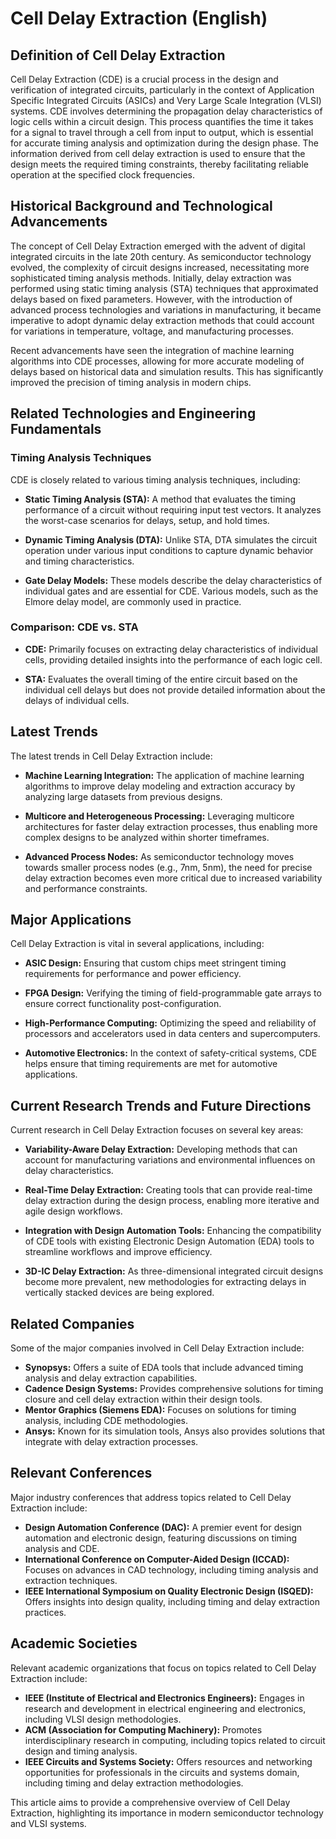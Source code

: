 # Cell Delay Extraction (English)

## Definition of Cell Delay Extraction

Cell Delay Extraction (CDE) is a crucial process in the design and verification of integrated circuits, particularly in the context of Application Specific Integrated Circuits (ASICs) and Very Large Scale Integration (VLSI) systems. CDE involves determining the propagation delay characteristics of logic cells within a circuit design. This process quantifies the time it takes for a signal to travel through a cell from input to output, which is essential for accurate timing analysis and optimization during the design phase. The information derived from cell delay extraction is used to ensure that the design meets the required timing constraints, thereby facilitating reliable operation at the specified clock frequencies.

## Historical Background and Technological Advancements

The concept of Cell Delay Extraction emerged with the advent of digital integrated circuits in the late 20th century. As semiconductor technology evolved, the complexity of circuit designs increased, necessitating more sophisticated timing analysis methods. Initially, delay extraction was performed using static timing analysis (STA) techniques that approximated delays based on fixed parameters. However, with the introduction of advanced process technologies and variations in manufacturing, it became imperative to adopt dynamic delay extraction methods that could account for variations in temperature, voltage, and manufacturing processes.

Recent advancements have seen the integration of machine learning algorithms into CDE processes, allowing for more accurate modeling of delays based on historical data and simulation results. This has significantly improved the precision of timing analysis in modern chips.

## Related Technologies and Engineering Fundamentals

### Timing Analysis Techniques

CDE is closely related to various timing analysis techniques, including:

- **Static Timing Analysis (STA):** A method that evaluates the timing performance of a circuit without requiring input test vectors. It analyzes the worst-case scenarios for delays, setup, and hold times.
  
- **Dynamic Timing Analysis (DTA):** Unlike STA, DTA simulates the circuit operation under various input conditions to capture dynamic behavior and timing characteristics.

- **Gate Delay Models:** These models describe the delay characteristics of individual gates and are essential for CDE. Various models, such as the Elmore delay model, are commonly used in practice.

### Comparison: CDE vs. STA

- **CDE:** Primarily focuses on extracting delay characteristics of individual cells, providing detailed insights into the performance of each logic cell.
  
- **STA:** Evaluates the overall timing of the entire circuit based on the individual cell delays but does not provide detailed information about the delays of individual cells.

## Latest Trends

The latest trends in Cell Delay Extraction include:

- **Machine Learning Integration:** The application of machine learning algorithms to improve delay modeling and extraction accuracy by analyzing large datasets from previous designs.

- **Multicore and Heterogeneous Processing:** Leveraging multicore architectures for faster delay extraction processes, thus enabling more complex designs to be analyzed within shorter timeframes.

- **Advanced Process Nodes:** As semiconductor technology moves towards smaller process nodes (e.g., 7nm, 5nm), the need for precise delay extraction becomes even more critical due to increased variability and performance constraints.

## Major Applications

Cell Delay Extraction is vital in several applications, including:

- **ASIC Design:** Ensuring that custom chips meet stringent timing requirements for performance and power efficiency.

- **FPGA Design:** Verifying the timing of field-programmable gate arrays to ensure correct functionality post-configuration.

- **High-Performance Computing:** Optimizing the speed and reliability of processors and accelerators used in data centers and supercomputers.

- **Automotive Electronics:** In the context of safety-critical systems, CDE helps ensure that timing requirements are met for automotive applications.

## Current Research Trends and Future Directions

Current research in Cell Delay Extraction focuses on several key areas:

- **Variability-Aware Delay Extraction:** Developing methods that can account for manufacturing variations and environmental influences on delay characteristics.

- **Real-Time Delay Extraction:** Creating tools that can provide real-time delay extraction during the design process, enabling more iterative and agile design workflows.

- **Integration with Design Automation Tools:** Enhancing the compatibility of CDE tools with existing Electronic Design Automation (EDA) tools to streamline workflows and improve efficiency.

- **3D-IC Delay Extraction:** As three-dimensional integrated circuit designs become more prevalent, new methodologies for extracting delays in vertically stacked devices are being explored.

## Related Companies

Some of the major companies involved in Cell Delay Extraction include:

- **Synopsys:** Offers a suite of EDA tools that include advanced timing analysis and delay extraction capabilities.
- **Cadence Design Systems:** Provides comprehensive solutions for timing closure and cell delay extraction within their design tools.
- **Mentor Graphics (Siemens EDA):** Focuses on solutions for timing analysis, including CDE methodologies.
- **Ansys:** Known for its simulation tools, Ansys also provides solutions that integrate with delay extraction processes.

## Relevant Conferences

Major industry conferences that address topics related to Cell Delay Extraction include:

- **Design Automation Conference (DAC):** A premier event for design automation and electronic design, featuring discussions on timing analysis and CDE.
- **International Conference on Computer-Aided Design (ICCAD):** Focuses on advances in CAD technology, including timing analysis and extraction techniques.
- **IEEE International Symposium on Quality Electronic Design (ISQED):** Offers insights into design quality, including timing and delay extraction practices.

## Academic Societies

Relevant academic organizations that focus on topics related to Cell Delay Extraction include:

- **IEEE (Institute of Electrical and Electronics Engineers):** Engages in research and development in electrical engineering and electronics, including VLSI design methodologies.
- **ACM (Association for Computing Machinery):** Promotes interdisciplinary research in computing, including topics related to circuit design and timing analysis.
- **IEEE Circuits and Systems Society:** Offers resources and networking opportunities for professionals in the circuits and systems domain, including timing and delay extraction methodologies.

This article aims to provide a comprehensive overview of Cell Delay Extraction, highlighting its importance in modern semiconductor technology and VLSI systems.